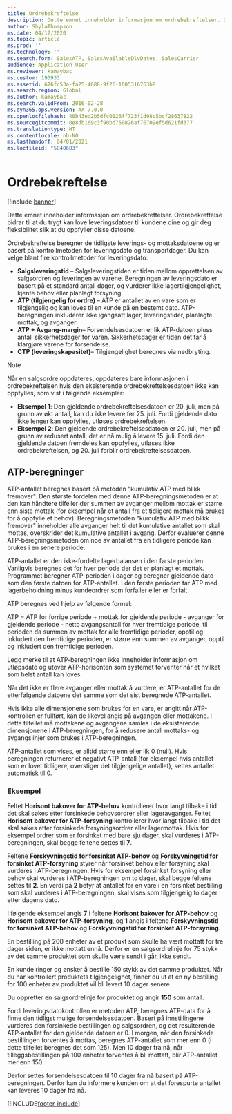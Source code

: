 ```yaml
---
title: Ordrebekreftelse
description: Dette emnet inneholder informasjon om ordrebekreftelser. Ordrebekreftelse bidrar til at du trygt kan love leveringsdatoer til kundene dine og gir deg fleksibilitet slik at du oppfyller disse datoene.
author: ShylaThompson
ms.date: 04/17/2020
ms.topic: article
ms.prod: ''
ms.technology: ''
ms.search.form: SalesATP, SalesAvailableDlvDates, SalesCarrier
audience: Application User
ms.reviewer: kamaybac
ms.custom: 193933
ms.assetid: 676fc53a-fa25-4688-9f26-1005316763b8
ms.search.region: Global
ms.author: kamaybac
ms.search.validFrom: 2016-02-28
ms.dyn365.ops.version: AX 7.0.0
ms.openlocfilehash: 40b43ed2b5dfc0126ff723f1d98c5bcf28637822
ms.sourcegitcommit: 0e8db169c3f90bd750826af76709ef5d621fd377
ms.translationtype: HT
ms.contentlocale: nb-NO
ms.lasthandoff: 04/01/2021
ms.locfileid: "5840683"
---
```

# <a name="order-promising"></a>Ordrebekreftelse

[!include [banner](../includes/banner.md)]

Dette emnet inneholder informasjon om ordrebekreftelser. Ordrebekreftelse bidrar til at du trygt kan love leveringsdatoer til kundene dine og gir deg fleksibilitet slik at du oppfyller disse datoene.

Ordrebekreftelse beregner de tidligste leverings- og mottaksdatoene og er basert på kontrollmetoden for leveringsdato og transportdager. Du kan velge blant fire kontrollmetoder for leveringsdato:

-   **Salgsleveringstid** – Salgsleveringstiden er tiden mellom opprettelsen av salgsordren og leveringen av varene. Beregningen av leveringsdato er basert på et standard antall dager, og vurderer ikke lagertilgjengelighet, kjente behov eller planlagt forsyning.
-   **ATP (tilgjengelig for ordre)** – ATP er antallet av en vare som er tilgjengelig og kan loves til en kunde på en bestemt dato. ATP-beregningen inkluderer ikke igangsatt lager, leveringstider, planlagte mottak, og avganger.
-   **ATP + Avgang-margin**– Forsendelsesdatoen er lik ATP-datoen pluss antall sikkerhetsdager for varen. Sikkerhetsdager er tiden det tar å klargjøre varene for forsendelse.
-   **CTP (leveringskapasitet)**– Tilgjengelighet beregnes via nedbryting.

> [!NOTE]
> Når en salgsordre oppdateres, oppdateres bare informasjonen i ordrebekreftelsen hvis den eksisterende ordrebekreftelsesdatoen ikke kan oppfylles, som vist i følgende eksempler:
> 
> - **Eksempel 1**: Den gjeldende ordrebekreftelsesdatoen er 20. juli, men på grunn av økt antall, kan du ikke levere før 25. juli. Fordi gjeldende dato ikke lenger kan oppfylles, utløses ordrebekreftelsen.
> -  **Eksempel 2**: Den gjeldende ordrebekreftelsesdatoen er 20. juli, men på grunn av redusert antall, det er nå mulig å levere 15. juli. Fordi den gjeldende datoen fremdeles kan oppfylles, utløses ikke ordrebekreftelsen, og 20. juli forblir ordrebekreftelsesdatoen.

## <a name="atp-calculations"></a>ATP-beregninger
ATP-antallet beregnes basert på metoden "kumulativ ATP med blikk fremover". Den største fordelen med denne ATP-beregningsmetoden er at den kan håndtere tilfeller der summen av avganger mellom mottak er større enn siste mottak (for eksempel når et antall fra et tidligere mottak må brukes for å oppfylle et behov). Beregningsmetoden "kumulativ ATP med blikk fremover" inneholder alle avganger helt til det kumulative antallet som skal mottas, overskrider det kumulative antallet i avgang. Derfor evaluerer denne ATP-beregningsmetoden om noe av antallet fra en tidligere periode kan brukes i en senere periode.  

ATP-antallet er den ikke-fordelte lagerbalansen i den første perioden. Vanligvis beregnes det for hver periode der det er planlagt et mottak. Programmet beregner ATP-perioden i dager og beregner gjeldende dato som den første datoen for ATP-antallet. I den første perioden tar ATP med lagerbeholdning minus kundeordrer som forfaller eller er forfalt.  

ATP beregnes ved hjelp av følgende formel:  

ATP = ATP for forrige periode + mottak for gjeldende periode - avganger for gjeldende periode - netto avgangsantall for hver fremtidige periode, til perioden da summen av mottak for alle fremtidige perioder, opptil og inkludert den fremtidige perioden, er større enn summen av avganger, opptil og inkludert den fremtidige perioden.  

Legg merke til at ATP-beregningen ikke inneholder informasjon om utløpsdato og utover ATP-horisonten som systemet forventer når et hvilket som helst antall kan loves.

Når det ikke er flere avganger eller mottak å vurdere, er ATP-antallet for de etterfølgende datoene det samme som det sist beregnede ATP-antallet.  

Hvis ikke alle dimensjonene som brukes for en vare, er angitt når ATP-kontrollen er fullført, kan de likevel angis på avgangen eller mottakene. I dette tilfellet må mottakene og avgangene samles i de eksisterende dimensjonene i ATP-beregningen, for å redusere antall mottaks- og avgangslinjer som brukes i ATP-beregningen.  

ATP-antallet som vises, er alltid større enn eller lik 0 (null). Hvis beregningen returnerer et negativt ATP-antall (for eksempel hvis antallet som er lovet tidligere, overstiger det tilgjengelige antallet), settes antallet automatisk til 0.

### <a name="example"></a>Eksempel

Feltet **Horisont bakover for ATP-behov** kontrollerer hvor langt tilbake i tid det skal søkes etter forsinkede behovsordrer eller lageravganger. Feltet **Horisont bakover for ATP-forsyning** kontrollerer hvor langt tilbake i tid det skal søkes etter forsinkede forsyningsordrer eller lagermottak. Hvis for eksempel ordrer som er forsinket med bare sju dager, skal vurderes i ATP-beregningen, skal begge feltene settes til **7**.  

Feltene **Forskyvningstid for forsinket ATP-behov** og **Forskyvningstid for forsinket ATP-forsyning** styrer når forsinket behov eller forsyning skal vurderes i ATP-beregningen. Hvis for eksempel forsinket forsyning eller behov skal vurderes i ATP-beregningen om to dager, skal begge feltene settes til **2**. En verdi på **2** betyr at antallet for en vare i en forsinket bestilling som skal vurderes i ATP-beregningen, skal vises som tilgjengelig to dager etter dagens dato.  

I følgende eksempel angis **7** i feltene **Horisont bakover for ATP-behov** og **Horisont bakover for ATP-forsyning**, og **1** angis i feltene **Forskyvningstid for forsinket ATP-behov** og **Forskyvningstid for forsinket ATP-forsyning**.  

En bestilling på 200 enheter av et produkt som skulle ha vært mottatt for tre dager siden, er ikke mottatt ennå. Derfor er en salgsordrelinje for 75 stykk av det samme produktet som skulle være sendt i går, ikke sendt.  

En kunde ringer og ønsker å bestille 150 stykk av det samme produktet. Når du har kontrollert produktets tilgjengelighet, finner du ut at en ny bestilling for 100 enheter av produktet vil bli levert 10 dager senere.  

Du oppretter en salgsordrelinje for produktet og angir **150** som antall.  

Fordi leveringsdatokontrollen er metoden ATP, beregnes ATP-data for å finne den tidligst mulige forsendelsesdatoen. Basert på innstillingene vurderes den forsinkede bestillingen og salgsordren, og det resulterende ATP-antallet for den gjeldende datoen er 0. I morgen, når den forsinkede bestillingen forventes å mottas, beregnes ATP-antallet som mer enn 0 (i dette tilfellet beregnes det som 125). Men 10 dager fra nå, når tilleggsbestillingen på 100 enheter forventes å bli mottatt, blir ATP-antallet mer enn 150.  

Derfor settes forsendelsesdatoen til 10 dager fra nå basert på ATP-beregningen. Derfor kan du informere kunden om at det forespurte antallet kan leveres 10 dager fra nå.





[!INCLUDE[footer-include](../../includes/footer-banner.md)]